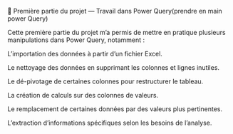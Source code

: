 🧩 Première partie du projet — Travail dans Power Query(prendre en main power Query)

Cette première partie du projet m’a permis de mettre en pratique plusieurs manipulations dans Power Query, notamment :

L’importation des données à partir d’un fichier Excel.

Le nettoyage des données en supprimant les colonnes et lignes inutiles.

Le dé-pivotage de certaines colonnes pour restructurer le tableau.

La création de calculs sur des colonnes de valeurs.

Le remplacement de certaines données par des valeurs plus pertinentes.

L’extraction d’informations spécifiques selon les besoins de l’analyse.
